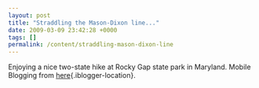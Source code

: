 ```yaml
---
layout: post
title: "Straddling the Mason-Dixon line..."
date: 2009-03-09 23:42:28 +0000
tags: []
permalink: /content/straddling-mason-dixon-line
---
```




Enjoying a nice two-state hike at Rocky Gap state park in Maryland.
Mobile Blogging from
[here](http://maps.google.com/maps?ll=39.7461,-78.6994){.iblogger-location}.




